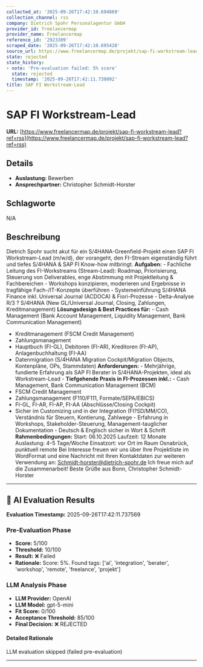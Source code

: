 ```yaml
---
collected_at: '2025-09-26T17:42:10.694869'
collection_channel: rss
company: Dietrich Spohr Personalagentur GmbH
provider_id: freelancermap
provider_name: Freelancermap
reference_id: '2923309'
scraped_date: '2025-09-26T17:42:10.695428'
source_url: https://www.freelancermap.de/projekt/sap-fi-workstream-lead?ref=rss
state: rejected
state_history:
- note: 'Pre-evaluation failed: 5% score'
  state: rejected
  timestamp: '2025-09-26T17:42:11.738092'
title: SAP FI Workstream-Lead
---
```




# SAP FI Workstream-Lead
**URL:** [https://www.freelancermap.de/projekt/sap-fi-workstream-lead?ref=rss](https://www.freelancermap.de/projekt/sap-fi-workstream-lead?ref=rss)
## Details
- **Auslastung:** Bewerben
- **Ansprechpartner:** Christopher Schmidt-Horster

## Schlagworte
N/A

## Beschreibung
Dietrich Spohr sucht akut für ein S/4HANA-Greenfield-Projekt einen SAP FI Workstream-Lead (m/w/d), der vorangeht, den FI-Stream eigenständig führt und tiefes S/4HANA & SAP FI Know-how mitbringt. 
 **Aufgaben:** - Fachliche Leitung des FI-Workstreams (Stream-Lead): Roadmap, Priorisierung, Steuerung von Deliverables, enge Abstimmung mit Projektleitung & Fachbereichen - Workshops konzipieren, moderieren und Ergebnisse in tragfähige Fach-/IT-Konzepte überführen - Systemeinführung S/4HANA Finance inkl. Universal Journal (ACDOCA) & Fiori-Prozesse - Delta-Analyse R/3 ? S/4HANA (New GL/Universal Journal, Closing, Zahlungen, Kreditmanagement) **Lösungsdesign & Best Practices für:** - Cash Management (Bank Account Management, Liquidity Management, Bank Communication Management)
- Kreditmanagement (FSCM Credit Management)
- Zahlungsmanagement
- Hauptbuch (FI-GL), Debitoren (FI-AR), Kreditoren (FI-AP), Anlagenbuchhaltung (FI-AA)
 - Datenmigration (S/4HANA Migration Cockpit/Migration Objects, Kontenpläne, OPs, Stammdaten) 
 **Anforderungen:** - Mehrjährige, fundierte Erfahrung als SAP FI Berater in S/4HANA-Projekten, ideal als Workstream-Lead - **Tiefgehende Praxis in FI-Prozessen inkl.:** - Cash Management, Bank Communication Management (BCM)
- FSCM Credit Management
- Zahlungsmanagement (F110/F111, Formate/SEPA/EBICS)
- FI-GL, FI-AR, FI-AP, FI-AA (Abschlüsse/Closing Cockpit)
 - Sicher im Customizing und in der Integration (FI?SD/MM/CO), Verständnis für Steuern, Kontierung, Zahlwege - Erfahrung in Workshops, Stakeholder-Steuerung, Management-tauglicher Dokumentation - Deutsch & Englisch sicher in Wort & Schrift 
 **Rahmenbedingungen:** Start: 06.10.2025 Laufzeit: 12 Monate Auslastung: 4–5 Tage/Woche Einsatzort: vor Ort im Raum Osnabrück, punktuell remote 
 Bei Interesse freuen wir uns über Ihre Projektliste im WordFormat und eine Nachricht mit Ihren Kontaktdaten zur weiteren Verwendung an: Schmidt-horster@dietrich-spohr.de 
 Ich freue mich auf die Zusammenarbeit! 
 Beste Grüße aus Bonn, Christopher Schmidt-Horster

---

## 🤖 AI Evaluation Results

**Evaluation Timestamp:** 2025-09-26T17:42:11.737569

### Pre-Evaluation Phase
- **Score:** 5/100
- **Threshold:** 10/100
- **Result:** ❌ Failed
- **Rationale:** Score: 5%. Found tags: ['ai', 'integration', 'berater', 'workshop', 'remote', 'freelance', 'projekt']

### LLM Analysis Phase
- **LLM Provider:** OpenAI
- **LLM Model:** gpt-5-mini
- **Fit Score:** 0/100
- **Acceptance Threshold:** 85/100
- **Final Decision:** ❌ REJECTED

#### Detailed Rationale
LLM evaluation skipped (failed pre-evaluation)

---

